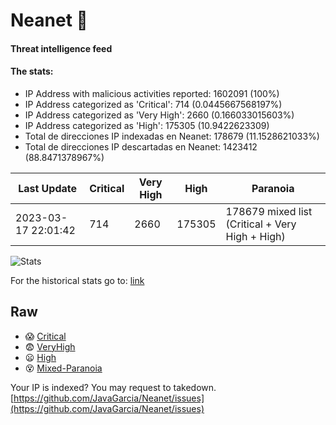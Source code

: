 # Neanet :hocho:
#### Threat intelligence feed
#### The stats:

- IP Address with malicious activities reported: 1602091 (100%)
- IP Address categorized as 'Critical':  714 (0.0445667568197%)
- IP Address categorized as 'Very High':  2660 (0.166033015603%)
- IP Address categorized as 'High':  175305 (10.9422623309)
- Total de direcciones IP indexadas en Neanet:  178679 (11.1528621033%)
- Total de direcciones IP descartadas en Neanet:  1423412 (88.8471378967%)

| Last Update | Critical | Very High | High | Paranoia |
| --- | --- | --- | --- | --- |
| 2023-03-17 22:01:42 | 714 | 2660 | 175305 | 178679 mixed list (Critical + Very High + High)|

![Stats](https://docs.google.com/spreadsheets/d/e/2PACX-1vSnaNMIXVabIpDJjufMlzH7poXnshF3mgd8Is1g9ytUEzVsP5my4Trn8f-xkoLLQ38xpL3HtmUexLo6/pubchart?oid=501124687&format=image)

For the historical stats go to: [link](/stats.csv)
## Raw
- :scream: [Critical](https://raw.githubusercontent.com/JavaGarcia/Neanet/master/blacklists/neanet_critical.txt)
- :fearful: [VeryHigh](https://raw.githubusercontent.com/JavaGarcia/Neanet/master/blacklists/neanet_veryHigh.txtt)
- :frowning: [High](https://raw.githubusercontent.com/JavaGarcia/Neanet/master/blacklists/neanet_high.txt)
- :dizzy_face: [Mixed-Paranoia](https://raw.githubusercontent.com/JavaGarcia/Neanet/master/blacklists/neanet_all.txt)


Your IP is indexed? You may request to takedown. [https://github.com/JavaGarcia/Neanet/issues](https://github.com/JavaGarcia/Neanet/issues)















































































































































































































































































































































































































































































































































































































































































































































































































































































































































































































































































































































































































































































































































































































































































































































































































































































































































































































































































































































































































































































































































































































































































































































































































































































































































































































































































































































































































































































































































































































































































































































































































































































































































































































































































































































































































































































































































































































































































































































































































































































































































































































































































































































































































































































































































































































































































































































































































































































































































































































































































































































































































































































































































































































































































































































































































































































































































































































































































































































































































































































































































































































































































































































































































































































































































































































































































































































































































































































































































































































































































































































































































































































































































































































































































































































































































































































































































































































































































































































































































































































































































































































































































































































































































































































































































































































































































































































































































































































































































































































































































































































































































































































































































































































































































































































































































































































































































































































































































































































































































































































































































